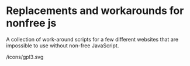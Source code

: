 # Replacements and workarounds for nonfree js
 A collection of work-around scripts for a few different websites that are impossible to use without non-free JavaScript.

/icons/gpl3.svg